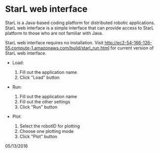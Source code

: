 StarL web interface
============================

StarL is a Java-based coding platform for distributed robotic applications.
StarL web interface is a simple interface that can provide access to StarL platform to those who are not familiar with Java.

StarL web interface requires no installation. Visit http://ec2-54-166-126-55.compute-1.amazonaws.com/build/starl_run.html for current version of StarL web interface.

- Load:
    1. Fill out the application name 
    2. Click "Load" button

- Run:
    1. Fill out the application name
    2. Fill out the other settings
    3. Click "Run" button
    
- Plot:
    1. Select the robotID for plotting
    2. Choose one plotting mode
    3. Click "Plot" button


05/13/2016


